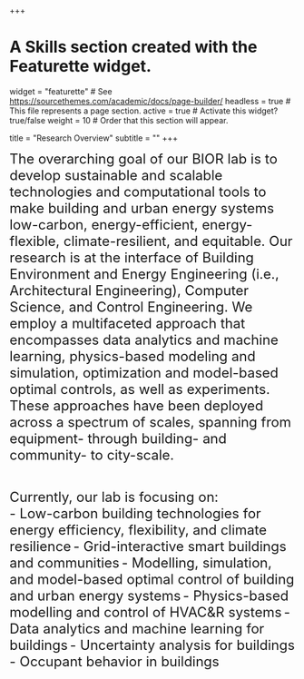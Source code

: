 +++
# A Skills section created with the Featurette widget.
widget = "featurette"  # See https://sourcethemes.com/academic/docs/page-builder/
headless = true  # This file represents a page section.
active = true  # Activate this widget? true/false
weight = 10  # Order that this section will appear.

title = "Research Overview"
subtitle = ""
+++
<div style="text-align: left"><font size="5">The overarching goal of our BIOR lab is to develop sustainable and scalable technologies and computational tools to make building and urban energy systems low-carbon, energy-efficient, energy-flexible, climate-resilient, and equitable. Our research is at the interface of Building Environment and Energy Engineering (i.e., Architectural Engineering), Computer Science, and Control Engineering. We employ a multifaceted approach that encompasses data analytics and machine learning, physics-based modeling and simulation, optimization and model-based optimal controls, as well as experiments. These approaches have been deployed across a spectrum of scales, spanning from equipment- through building- and community- to city-scale.</font> </div>
<p>&nbsp;</p>
<div style="text-align: left"><font size="5">Currently, our lab is focusing on:</font> </div>
<font size="5">- Low-carbon building technologies for energy efficiency, flexibility, and climate resilience</font>
<font size="5">- Grid-interactive smart buildings and communities</font>
<font size="5">- Modelling, simulation, and model-based optimal control of building and urban energy systems</font>
<font size="5">- Physics-based modelling and control of HVAC&R systems</font>
<font size="5">- Data analytics and machine learning for buildings</font>
<font size="5">- Uncertainty analysis for buildings</font>
<font size="5">- Occupant behavior in buildings</font>

